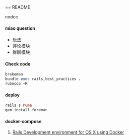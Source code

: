 == README

nodoc

#### miao question

* 玩法
* 评论模块
* 群聊模块

#### Check code

```ruby
brakeman
bundle exec rails_best_practices .
rubocop -R
```

#### deploy

```ruby
rails s Puma
gem install foreman
```

#### docker-compose

1. [Rails Development environment for OS X using Docker](http://allenan.com/docker-rails-dev-environment-for-osx/)